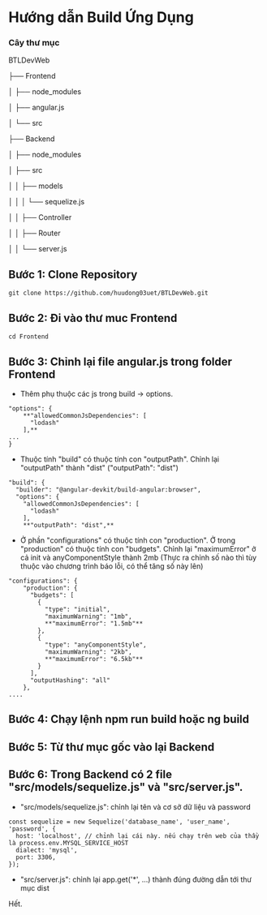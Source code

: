 # Hướng dẫn Build Ứng Dụng

### Cây thư mục
BTLDevWeb

├── Frontend

│ ├── node_modules

│ ├── angular.js

│ └── src

├── Backend

│ ├── node_modules

│ ├── src

│ │ ├── models

│ │ │ └── sequelize.js

│ │ ├── Controller

│ │ ├── Router

│ │ └── server.js

## Bước 1: Clone Repository
```
git clone https://github.com/huudong03uet/BTLDevWeb.git
```

## Bước 2: Đi vào thư muc Frontend
```
cd Frontend
```

## Bước 3: Chỉnh lại file angular.js trong folder Frontend
- Thêm phụ thuộc các js trong build -> options.
```
"options": {
    **"allowedCommonJsDependencies": [
      "lodash"
    ],**
...
}
```

  
- Thuộc tính "build" có thuộc tính con "outputPath". Chỉnh lại "outputPath" thành "dist" ("outputPath": "dist")

```
"build": {
  "builder": "@angular-devkit/build-angular:browser",
  "options": {
    "allowedCommonJsDependencies": [
      "lodash"
    ],
    **"outputPath": "dist",**
```

  
- Ở phần "configurations" có thuộc tính con "production". Ở trong "production" có thuộc tính con "budgets". Chỉnh lại "maximumError" ở cả init và anyComponentStyle thành 2mb (Thực ra chỉnh số nào thì tùy thuộc vào chương trình báo lỗi, có thể tăng số này lên)
```
"configurations": {
    "production": {
      "budgets": [
        {
          "type": "initial",
          "maximumWarning": "1mb",
          **"maximumError": "1.5mb"**
        },
        {
          "type": "anyComponentStyle",
          "maximumWarning": "2kb",
          **"maximumError": "6.5kb"**
        }
      ],
      "outputHashing": "all"
    },
....
```


## Bước 4: Chạy lệnh npm run build hoặc ng build 
## Bước 5: Từ thư mục gốc vào lại Backend
## Bước 6: Trong Backend có 2 file "src/models/sequelize.js" và "src/server.js".
- "src/models/sequelize.js": chỉnh lại tên và cơ sở dữ liệu và password
```
const sequelize = new Sequelize('database_name', 'user_name', 'password', {
  host: 'localhost', // chỉnh lại cái này. nếu chạy trên web của thầy là process.env.MYSQL_SERVICE_HOST
  dialect: 'mysql',
  port: 3306,
});
```
- "src/server.js": chỉnh lại app.get('*', ...) thành đúng đường dẫn tới thư mục dist
  
Hết.
